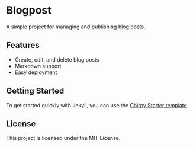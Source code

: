 # Blogpost

A simple project for managing and publishing blog posts.

## Features

- Create, edit, and delete blog posts
- Markdown support
- Easy deployment

## Getting Started

To get started quickly with Jekyll, you can use the [Chirpy Starter template](https://github.com/cotes2020/chirpy-starter)

## License

This project is licensed under the MIT License.